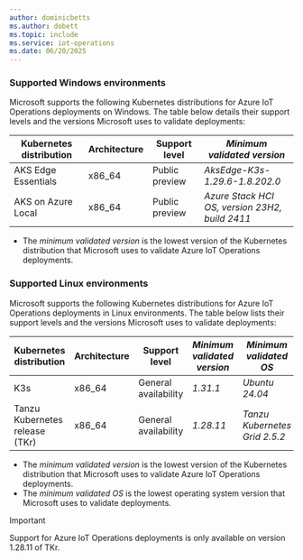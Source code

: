 ```yaml
---
author: dominicbetts
ms.author: dobett
ms.topic: include
ms.service: iot-operations
ms.date: 06/20/2025
---
```


### Supported Windows environments

Microsoft supports the following Kubernetes distributions for Azure IoT Operations deployments on Windows. The table below details their support levels and the versions Microsoft uses to validate deployments:

| Kubernetes distribution           | Architecture         | Support level        | *Minimum validated version*                    |
|-----------------------------------|----------------------|----------------------|------------------------------------------------|
| AKS Edge Essentials               | x86_64               | Public preview       | *AksEdge-K3s-1.29.6-1.8.202.0*                 |
| AKS on Azure Local                | x86_64               | Public preview       | *Azure Stack HCI OS, version 23H2, build 2411* |

* The *minimum validated version* is the lowest version of the Kubernetes distribution that Microsoft uses to validate Azure IoT Operations deployments.

### Supported Linux environments

Microsoft supports the following Kubernetes distributions for Azure IoT Operations deployments in Linux environments. The table below lists their support levels and the versions Microsoft uses to validate deployments:

| Kubernetes distribution           | Architecture         | Support level        | *Minimum validated version*         | *Minimum validated OS*                |
|-----------------------------------|----------------------|----------------------|-------------------------------------|---------------------------------------|
| K3s                               | x86_64               | General availability | *1.31.1*                            | *Ubuntu 24.04*                        |
| Tanzu Kubernetes release (TKr)    | x86_64               | General availability | *1.28.11*                           | *Tanzu Kubernetes Grid 2.5.2*         |

* The *minimum validated version* is the lowest version of the Kubernetes distribution that Microsoft uses to validate Azure IoT Operations deployments.
* The *minimum validated OS* is the lowest operating system version that Microsoft uses to validate deployments.

>[!IMPORTANT]
>Support for Azure IoT Operations deployments is only available on version 1.28.11 of TKr.
